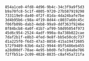 
                854a1ce0-4fd8-4d96-9b4c-34c3f9a9f5d3
                b9a70fc8-5c1f-4805-9720-27b587919298
                733119e9-da40-4f2f-81da-4da24bafe7be
                3d4b95b6-c98a-4f19-8d44-c8037a60c45c
                f06fb09b-dab3-4eb8-99a9-ddf363f9246e
                8f84bcb8-4a0f-41b7-af99-58d95054f973
                45d6c954-2524-4adf-990a-0a738b022cae
                7daf2b1f-e8b3-4fed-9e8f-bb5e50cdc737
                d1a225f0-f6d3-47a3-8858-415a19472605
                572f9489-63b6-4a32-9944-05f5486eb455
                a28d00df-70ae-4e95-b0d0-fe7c84a8e786
                f2ffb51a-2c09-4028-8835-c8af45a721fa
                